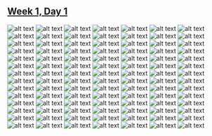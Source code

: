 ## [Week 1, Day 1](../week1.md)

![alt text](day1/day1-01.png) ![alt text](day1/day1-02.png) ![alt text](day1/day1-03.png) ![alt text](day1/day1-04.png) ![alt text](day1/day1-05.png) ![alt text](day1/day1-06.png) ![alt text](day1/day1-07.png) ![alt text](day1/day1-08.png) ![alt text](day1/day1-09.png) ![alt text](day1/day1-10.png) ![alt text](day1/day1-11.png) ![alt text](day1/day1-12.png) ![alt text](day1/day1-13.png) ![alt text](day1/day1-14.png) ![alt text](day1/day1-15.png) ![alt text](day1/day1-16.png) ![alt text](day1/day1-17.png) ![alt text](day1/day1-18.png) ![alt text](day1/day1-19.png) ![alt text](day1/day1-20.png) ![alt text](day1/day1-21.png) ![alt text](day1/day1-22.png) ![alt text](day1/day1-23.png) ![alt text](day1/day1-24.png) ![alt text](day1/day1-25.png) ![alt text](day1/day1-26.png) ![alt text](day1/day1-27.png) ![alt text](day1/day1-28.png) ![alt text](day1/day1-29.png) ![alt text](day1/day1-30.png) ![alt text](day1/day1-31.png) ![alt text](day1/day1-32.png) ![alt text](day1/day1-33.png) ![alt text](day1/day1-34.png) ![alt text](day1/day1-35.png) ![alt text](day1/day1-36.png) ![alt text](day1/day1-37.png) ![alt text](day1/day1-38.png) ![alt text](day1/day1-39.png) ![alt text](day1/day1-40.png) ![alt text](day1/day1-41.png) ![alt text](day1/day1-42.png) ![alt text](day1/day1-43.png) ![alt text](day1/day1-44.png) ![alt text](day1/day1-45.png) ![alt text](day1/day1-46.png) ![alt text](day1/day1-47.png) ![alt text](day1/day1-48.png) ![alt text](day1/day1-49.png) ![alt text](day1/day1-50.png) ![alt text](day1/day1-51.png) ![alt text](day1/day1-52.png) ![alt text](day1/day1-53.png) ![alt text](day1/day1-54.png) ![alt text](day1/day1-55.png) ![alt text](day1/day1-56.png) ![alt text](day1/day1-57.png) ![alt text](day1/day1-58.png) ![alt text](day1/day1-59.png) ![alt text](day1/day1-60.png) ![alt text](day1/day1-61.png) ![alt text](day1/day1-62.png) ![alt text](day1/day1-63.png) ![alt text](day1/day1-64.png) ![alt text](day1/day1-65.png) ![alt text](day1/day1-66.png) ![alt text](day1/day1-67.png) ![alt text](day1/day1-68.png) ![alt text](day1/day1-69.png) ![alt text](day1/day1-70.png) ![alt text](day1/day1-71.png) ![alt text](day1/day1-72.png) ![alt text](day1/day1-73.png) ![alt text](day1/day1-74.png) ![alt text](day1/day1-75.png) ![alt text](day1/day1-76.png) ![alt text](day1/day1-77.png) ![alt text](day1/day1-78.png) ![alt text](day1/day1-79.png) ![alt text](day1/day1-80.png) ![alt text](day1/day1-81.png) ![alt text](day1/day1-82.png) ![alt text](day1/day1-83.png) ![alt text](day1/day1-84.png) ![alt text](day1/day1-85.png) ![alt text](day1/day1-86.png) ![alt text](day1/day1-87.png) ![alt text](day1/day1-88.png) ![alt text](day1/day1-89.png) ![alt text](day1/day1-90.png) ![alt text](day1/day1-91.png) ![alt text](day1/day1-92.png) ![alt text](day1/day1-93.png) ![alt text](day1/day1-94.png) ![alt text](day1/day1-95.png) ![alt text](day1/day1-96.png) ![alt text](day1/day1-97.png) ![alt text](day1/day1-98.png)